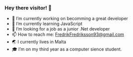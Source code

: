 ### Hey there visitor! 👋

- 🔭 I’m currently working on becomming a great developer 
- 🌱 I’m currently learning JavaScript
- 👯 I’m looking for a job as a junior .Net developer
- 📫 How to reach me: FredrikFredriksson93@gmail.com  
- 🌏 I currently lives in Malta 
- 🎓 I’m on my third year as a computer sience student. 



